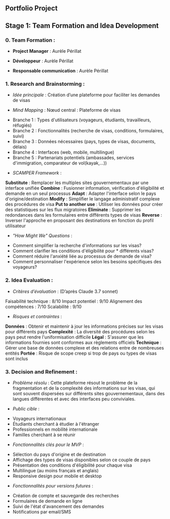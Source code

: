 ## Portfolio Project
## Stage 1: Team Formation and Idea Development

### 0. Team Formation :

- **Project Manager** : Aurèle Périllat

- **Développeur** : Aurèle Périllat

- **Responsable communication** : Aurèle Périllat

### 1. Research and Brainstorming :

- *Idée principale* : 
Création d’une plateforme pour faciliter les demandes de visas

- *Mind Mapping* : 
Nœud central : Plateforme de visas
* Branche 1 : Types d'utilisateurs (voyageurs, étudiants, travailleurs, réfugiés)
* Branche 2 : Fonctionnalités (recherche de visas, conditions, formulaires, suivi)
* Branche 3 : Données nécessaires (pays, types de visas, documents, délais)
* Branche 4 : Interfaces (web, mobile, multilingue)
* Branche 5 : Partenariats potentiels (ambassades, services d'immigration, comparateur de vol(kayak,...))

- *SCAMPER Framework* : 

**Substitute** : Remplacer les multiples sites gouvernementaux par une interface unifiée
**Combine** : Fusionner information, vérification d'éligibilité et demande en un seul processus
**Adapt** : Adapter l'interface selon le pays d'origine/destination
**Modify** : Simplifier le langage administratif complexe des procédures de visa
**Put to another use** : Utiliser les données pour créer des statistiques sur les flux migratoires
**Eliminate** : Supprimer les redondances dans les formulaires entre différents types de visas
**Reverse** : Inverser l'approche en proposant des destinations en fonction du profil utilisateur

- *"How Might We" Questions* : 

* Comment simplifier la recherche d'informations sur les visas?
* Comment clarifier les conditions d'éligibilité pour * différents visas?
* Comment réduire l'anxiété liée au processus de demande de visa?
* Comment personnaliser l'expérience selon les besoins spécifiques des voyageurs?



### 2. Idea Evaluation : 

- *Critères d’évaluation* : (D’après Claude 3.7 sonnet)

Faisabilité technique : 8/10
Impact potentiel : 9/10
Alignement des compétences : 7/10
Scalabilité : 9/10

- *Risques et contraintes* : 

**Données** : Obtenir et maintenir à jour les informations précises sur les visas pour différents pays
**Complexité** : La diversité des procédures selon les pays peut rendre l'uniformisation difficile
**Légal** : S'assurer que les informations fournies sont conformes aux règlements officiels
**Technique** : Gérer une base de données complexe et des relations entre de nombreuses entités
**Portée** : Risque de scope creep si trop de pays ou types de visas sont inclus


### 3. Decision and Refinement : 

- *Problème résolu* : 
Cette plateforme résout le problème de la fragmentation et de la complexité des informations sur les visas, qui sont souvent dispersées sur différents sites gouvernementaux, dans des langues différentes et avec des interfaces peu conviviales.

- *Public cible* : 

* Voyageurs internationaux
* Étudiants cherchant à étudier à l'étranger
* Professionnels en mobilité internationale
* Familles cherchant à se réunir

- *Fonctionnalités clés pour le MVP* : 

* Sélection du pays d'origine et de destination
* Affichage des types de visas disponibles selon ce couple de pays
* Présentation des conditions d'éligibilité pour chaque visa
* Multilingue (au moins français et anglais)
* Responsive design pour mobile et desktop

- *Fonctionnalités pour versions futures* : 

* Création de compte et sauvegarde des recherches
* Formulaires de demande en ligne
* Suivi de l'état d'avancement des demandes
* Notifications par email/SMS





